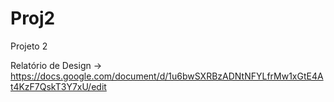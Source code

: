 # Proj2
Projeto 2

Relatório de Design
 -> https://docs.google.com/document/d/1u6bwSXRBzADNtNFYLfrMw1xGtE4At4KzF7QskT3Y7xU/edit
